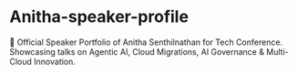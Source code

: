 # Anitha-speaker-profile
🎤 Official Speaker Portfolio of Anitha Senthilnathan for Tech Conference. Showcasing talks on Agentic AI, Cloud Migrations, AI Governance &amp; Multi-Cloud Innovation.
